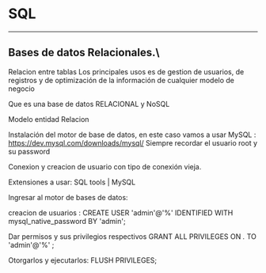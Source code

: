 # SQL
---


Bases de datos Relacionales.\
---

Relacion entre tablas 
Los principales usos es de gestion de usuarios, de registros y de optimización de la información de cualquier modelo de negocio

Que es una base de datos RELACIONAL y NoSQL


Modelo entidad Relacion

Instalación del motor de base de datos, en este caso vamos a usar MySQL : 
https://dev.mysql.com/downloads/mysql/
Siempre recordar el usuario root y su password


Conexion y creacion de usuario con tipo de conexión vieja.

Extensiones a usar: 
SQL tools | MySQL 

Ingresar al motor de bases de datos: 

creacion de usuarios : 
CREATE USER 'admin'@'%' IDENTIFIED WITH mysql_native_password BY 'admin';

Dar permisos y sus privilegios respectivos
GRANT ALL PRIVILEGES ON *.* TO 'admin'@'%' ;

Otorgarlos y ejecutarlos:
FLUSH PRIVILEGES;
